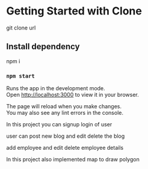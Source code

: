 # Getting Started with Clone

git clone url

## Install dependency

npm i 
### `npm start`

Runs the app in the development mode.\
Open [http://localhost:3000](http://localhost:3000) to view it in your browser.

The page will reload when you make changes.\
You may also see any lint errors in the console.


In this project you can signup login of user

user can post new blog and edit delete the blog 

add employee and edit delete employee details

In this project also implemented map to draw polygon

